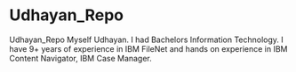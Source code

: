 # Udhayan_Repo
Udhayan_Repo
Myself Udhayan. I had Bachelors Information Technology. I have 9+ years of experience in IBM FileNet and hands on experience in IBM Content Navigator, IBM Case Manager.
